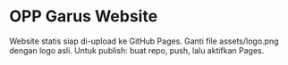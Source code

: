 # OPP Garus Website

Website statis siap di-upload ke GitHub Pages. Ganti file assets/logo.png dengan logo asli. Untuk publish: buat repo, push, lalu aktifkan Pages.
